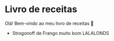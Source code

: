 # Livro de receitas

Olá! Bem-vindo ao meu livro de receitas :wave:

 - Strogonoff de Frango muito bom LALALONDS